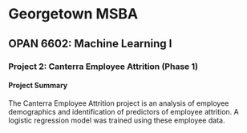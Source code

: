 # Georgetown MSBA
## OPAN 6602: Machine Learning I
### Project 2: Canterra Employee Attrition (Phase 1)

#### Project Summary
The Canterra Employee Attrition project is an analysis of employee demographics and identification of predictors of employee attrition. A logistic regression model was trained using these employee data.
